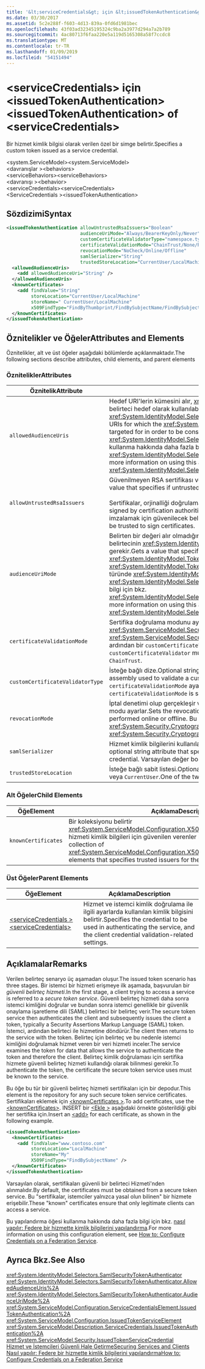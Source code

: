 ```yaml
---
title: '&lt;serviceCredentials&gt; için &lt;issuedTokenAuthentication&gt;'
ms.date: 03/30/2017
ms.assetid: 5c2e288f-f603-4d13-839a-0fd6d1981bec
ms.openlocfilehash: 43f03ad32345195324c9ba2a3977d294a7a2b789
ms.sourcegitcommit: 4ac80713f6faa220e5a119d5165308a58f7ccdc8
ms.translationtype: MT
ms.contentlocale: tr-TR
ms.lasthandoff: 01/09/2019
ms.locfileid: "54151494"
---
```

# <a name="ltissuedtokenauthenticationgt-of-ltservicecredentialsgt"></a><span data-ttu-id="300de-102">&lt;serviceCredentials&gt; için &lt;issuedTokenAuthentication&gt;</span><span class="sxs-lookup"><span data-stu-id="300de-102">&lt;issuedTokenAuthentication&gt; of &lt;serviceCredentials&gt;</span></span>
<span data-ttu-id="300de-103">Bir hizmet kimlik bilgisi olarak verilen özel bir simge belirtir.</span><span class="sxs-lookup"><span data-stu-id="300de-103">Specifies a custom token issued as a service credential.</span></span>  
  
 <span data-ttu-id="300de-104">\<system.ServiceModel></span><span class="sxs-lookup"><span data-stu-id="300de-104">\<system.ServiceModel></span></span>  
<span data-ttu-id="300de-105">\<davranışlar ></span><span class="sxs-lookup"><span data-stu-id="300de-105">\<behaviors></span></span>  
<span data-ttu-id="300de-106">\<serviceBehaviors></span><span class="sxs-lookup"><span data-stu-id="300de-106">\<serviceBehaviors></span></span>  
<span data-ttu-id="300de-107">\<davranışı ></span><span class="sxs-lookup"><span data-stu-id="300de-107">\<behavior></span></span>  
<span data-ttu-id="300de-108">\<serviceCredentials></span><span class="sxs-lookup"><span data-stu-id="300de-108">\<serviceCredentials></span></span>  
<span data-ttu-id="300de-109">\<ServiceCredentials ></span><span class="sxs-lookup"><span data-stu-id="300de-109">\<issuedTokenAuthentication></span></span>  
  
## <a name="syntax"></a><span data-ttu-id="300de-110">Sözdizimi</span><span class="sxs-lookup"><span data-stu-id="300de-110">Syntax</span></span>  
  
```xml  
<issuedTokenAuthentication allowUntrustedRsaIssuers="Boolean"
                           audienceUriMode="Always/BearerKeyOnly/Never"
                           customCertificateValidatorType="namespace.typeName, [,AssemblyName] [,Version=version number] [,Culture=culture] [,PublicKeyToken=token]"
                           certificateValidationMode="ChainTrust/None/PeerTrust/PeerOrChainTrust/Custom"
                           revocationMode="NoCheck/Online/Offline"
                           samlSerializer="String"
                           trustedStoreLocation="CurrentUser/LocalMachine">
  <allowedAudienceUris>
    <add allowedAudienceUri="String" />
  </allowedAudienceUris>
  <knownCertificates>
    <add findValue="String"
         storeLocation="CurrentUser/LocalMachine"
         storeName=" CurrentUser/LocalMachine"
         x509FindType="FindByThumbprint/FindBySubjectName/FindBySubjectDistinguishedName/FindByIssuerName/FindByIssuerDistinguishedName/FindBySerialNumber/FindByTimeValid/FindByTimeNotYetValid/FindBySerialNumber/FindByTimeExpired/FindByTemplateName/FindByApplicationPolicy/FindByCertificatePolicy/FindByExtension/FindByKeyUsage/FindBySubjectKeyIdentifier" />
  </knownCertificates>
</issuedTokenAuthentication>
```  
  
## <a name="attributes-and-elements"></a><span data-ttu-id="300de-111">Öznitelikler ve Öğeler</span><span class="sxs-lookup"><span data-stu-id="300de-111">Attributes and Elements</span></span>  
 <span data-ttu-id="300de-112">Öznitelikler, alt ve üst öğeler aşağıdaki bölümlerde açıklanmaktadır.</span><span class="sxs-lookup"><span data-stu-id="300de-112">The following sections describe attributes, child elements, and parent elements</span></span>  
  
### <a name="attributes"></a><span data-ttu-id="300de-113">Öznitelikler</span><span class="sxs-lookup"><span data-stu-id="300de-113">Attributes</span></span>  
  
|<span data-ttu-id="300de-114">Öznitelik</span><span class="sxs-lookup"><span data-stu-id="300de-114">Attribute</span></span>|<span data-ttu-id="300de-115">Açıklama</span><span class="sxs-lookup"><span data-stu-id="300de-115">Description</span></span>|  
|---------------|-----------------|  
|`allowedAudienceUris`|<span data-ttu-id="300de-116">Hedef URI'lerin kümesini alır, <xref:System.IdentityModel.Tokens.SamlSecurityToken> güvenlik belirteci hedef olarak kullanılabilir için tarafından geçerli kabul edilmesi için bir <xref:System.IdentityModel.Selectors.SamlSecurityTokenAuthenticator> örneği.</span><span class="sxs-lookup"><span data-stu-id="300de-116">Gets the set of target URIs for which the <xref:System.IdentityModel.Tokens.SamlSecurityToken> security token can be targeted for in order to be considered valid by a <xref:System.IdentityModel.Selectors.SamlSecurityTokenAuthenticator> instance.</span></span> <span data-ttu-id="300de-117">Bu öznitelik kullanma hakkında daha fazla bilgi için bkz. <xref:System.IdentityModel.Selectors.SamlSecurityTokenAuthenticator.AllowedAudienceUris%2A>.</span><span class="sxs-lookup"><span data-stu-id="300de-117">For more information on using this attribute, see <xref:System.IdentityModel.Selectors.SamlSecurityTokenAuthenticator.AllowedAudienceUris%2A>.</span></span>|  
|`allowUntrustedRsaIssuers`|<span data-ttu-id="300de-118">Güvenilmeyen RSA sertifikası verenler izinleri olup olmadığını belirten bir Boole değeri.</span><span class="sxs-lookup"><span data-stu-id="300de-118">A Boolean value that specifies if untrusted RSA certificate issuers are allowed.</span></span><br /><br /> <span data-ttu-id="300de-119">Sertifikalar, orjinalliği doğrulamak için sertifika yetkilileri (CA'lar) tarafından imzalanır.</span><span class="sxs-lookup"><span data-stu-id="300de-119">Certificates are signed by certification authorities (CAs) to verify authenticity.</span></span> <span data-ttu-id="300de-120">Güvenilmeyen bir veren sertifikaları imzalamak için güvenilecek belirtilmeyen CA'dır.</span><span class="sxs-lookup"><span data-stu-id="300de-120">An untrusted issuer is a CA that is not specified to be trusted to sign certificates.</span></span>|  
|`audienceUriMode`|<span data-ttu-id="300de-121">Belirten bir değeri alır olmadığını <xref:System.IdentityModel.Tokens.SamlSecurityToken> güvenlik belirtecinin <xref:System.IdentityModel.Tokens.SamlAudienceRestrictionCondition> doğrulanması gerekir.</span><span class="sxs-lookup"><span data-stu-id="300de-121">Gets a value that specifies whether the <xref:System.IdentityModel.Tokens.SamlSecurityToken> security token's <xref:System.IdentityModel.Tokens.SamlAudienceRestrictionCondition> should be validated.</span></span> <span data-ttu-id="300de-122">Bu değer türünde <xref:System.IdentityModel.Selectors.AudienceUriMode>.</span><span class="sxs-lookup"><span data-stu-id="300de-122">This value is of type <xref:System.IdentityModel.Selectors.AudienceUriMode>.</span></span> <span data-ttu-id="300de-123">Bu öznitelik kullanma hakkında daha fazla bilgi için bkz. <xref:System.IdentityModel.Selectors.SamlSecurityTokenAuthenticator.AudienceUriMode%2A>.</span><span class="sxs-lookup"><span data-stu-id="300de-123">For more information on using this attribute, see <xref:System.IdentityModel.Selectors.SamlSecurityTokenAuthenticator.AudienceUriMode%2A>.</span></span>|  
|`certificateValidationMode`|<span data-ttu-id="300de-124">Sertifika doğrulama modunu ayarlar.</span><span class="sxs-lookup"><span data-stu-id="300de-124">Sets the certificate validation mode.</span></span> <span data-ttu-id="300de-125">Geçerli değerlerini birini <xref:System.ServiceModel.Security.X509CertificateValidationMode>.</span><span class="sxs-lookup"><span data-stu-id="300de-125">One of the valid values of <xref:System.ServiceModel.Security.X509CertificateValidationMode>.</span></span> <span data-ttu-id="300de-126">Varsa kümesine `Custom`, ardından bir `customCertificateValidator` de sağlanmalıdır.</span><span class="sxs-lookup"><span data-stu-id="300de-126">If set to `Custom`, then a `customCertificateValidator` must also be supplied.</span></span> <span data-ttu-id="300de-127">Varsayılan, `ChainTrust` değeridir.</span><span class="sxs-lookup"><span data-stu-id="300de-127">The default is `ChainTrust`.</span></span>|  
|`customCertificateValidatorType`|<span data-ttu-id="300de-128">İsteğe bağlı dize.</span><span class="sxs-lookup"><span data-stu-id="300de-128">Optional string.</span></span> <span data-ttu-id="300de-129">Tür ve özel bir tür doğrulamak için kullanılan bir derleme.</span><span class="sxs-lookup"><span data-stu-id="300de-129">A type and assembly used to validate a custom type.</span></span> <span data-ttu-id="300de-130">Bu öznitelik olduğunda ayarlanmalıdır `certificateValidationMode` ayarlanır `Custom`.</span><span class="sxs-lookup"><span data-stu-id="300de-130">This attribute must be set when `certificateValidationMode` is set to `Custom`.</span></span>|  
|`revocationMode`|<span data-ttu-id="300de-131">İptal denetimi olup gerçekleşir ve bunun çevrimiçi veya çevrimdışı gerçekleştirildiğini belirten iptal modu ayarlar.</span><span class="sxs-lookup"><span data-stu-id="300de-131">Sets the revocation mode that specifies whether a revocation check occurs, and if it is performed online or offline.</span></span> <span data-ttu-id="300de-132">Bu öznitelik türünde <xref:System.Security.Cryptography.X509Certificates.X509RevocationMode>.</span><span class="sxs-lookup"><span data-stu-id="300de-132">This attribute is of type <xref:System.Security.Cryptography.X509Certificates.X509RevocationMode>.</span></span>|  
|`samlSerializer`|<span data-ttu-id="300de-133">Hizmet kimlik bilgilerini kullanılan SamlSerializer türünü belirten isteğe bağlı dize özniteliği.</span><span class="sxs-lookup"><span data-stu-id="300de-133">An optional string attribute that specifies the type of SamlSerializer that is used for the service credential.</span></span> <span data-ttu-id="300de-134">Varsayılan değer boş bir dizedir.</span><span class="sxs-lookup"><span data-stu-id="300de-134">The default is an empty string.</span></span>|  
|`trustedStoreLocation`|<span data-ttu-id="300de-135">İsteğe bağlı sabit listesi.</span><span class="sxs-lookup"><span data-stu-id="300de-135">Optional enumeration.</span></span> <span data-ttu-id="300de-136">İki sistem depolama konumlarından biri: `LocalMachine` veya `CurrentUser`.</span><span class="sxs-lookup"><span data-stu-id="300de-136">One of the two system store locations: `LocalMachine` or `CurrentUser`.</span></span>|  
  
### <a name="child-elements"></a><span data-ttu-id="300de-137">Alt Öğeler</span><span class="sxs-lookup"><span data-stu-id="300de-137">Child Elements</span></span>  
  
|<span data-ttu-id="300de-138">Öğe</span><span class="sxs-lookup"><span data-stu-id="300de-138">Element</span></span>|<span data-ttu-id="300de-139">Açıklama</span><span class="sxs-lookup"><span data-stu-id="300de-139">Description</span></span>|  
|-------------|-----------------|  
|`knownCertificates`|<span data-ttu-id="300de-140">Bir koleksiyonu belirtir <xref:System.ServiceModel.Configuration.X509CertificateTrustedIssuerElement> hizmeti kimlik bilgileri için güvenilen verenler belirten öğeleri.</span><span class="sxs-lookup"><span data-stu-id="300de-140">Specifies a collection of <xref:System.ServiceModel.Configuration.X509CertificateTrustedIssuerElement> elements that specifies trusted issuers for the service credential.</span></span>|  
  
### <a name="parent-elements"></a><span data-ttu-id="300de-141">Üst Öğeler</span><span class="sxs-lookup"><span data-stu-id="300de-141">Parent Elements</span></span>  
  
|<span data-ttu-id="300de-142">Öğe</span><span class="sxs-lookup"><span data-stu-id="300de-142">Element</span></span>|<span data-ttu-id="300de-143">Açıklama</span><span class="sxs-lookup"><span data-stu-id="300de-143">Description</span></span>|  
|-------------|-----------------|  
|[<span data-ttu-id="300de-144">\<serviceCredentials ></span><span class="sxs-lookup"><span data-stu-id="300de-144">\<serviceCredentials></span></span>](../../../../../docs/framework/configure-apps/file-schema/wcf/servicecredentials.md)|<span data-ttu-id="300de-145">Hizmet ve istemci kimlik doğrulama ile ilgili ayarlarda kullanılan kimlik bilgisini belirtir.</span><span class="sxs-lookup"><span data-stu-id="300de-145">Specifies the credential to be used in authenticating the service, and the client credential validation-related settings.</span></span>|  
  
## <a name="remarks"></a><span data-ttu-id="300de-146">Açıklamalar</span><span class="sxs-lookup"><span data-stu-id="300de-146">Remarks</span></span>  
 <span data-ttu-id="300de-147">Verilen belirteç senaryo üç aşamadan oluşur.</span><span class="sxs-lookup"><span data-stu-id="300de-147">The issued token scenario has three stages.</span></span> <span data-ttu-id="300de-148">Bir istemci bir hizmeti erişmeye ilk aşamada, başvurulan bir *güvenli belirteç hizmeti*.</span><span class="sxs-lookup"><span data-stu-id="300de-148">In the first stage, a client trying to access a service is referred to a *secure token service*.</span></span> <span data-ttu-id="300de-149">Güvenli belirteç hizmeti daha sonra istemci kimliğini doğrular ve bundan sonra istemci genellikle bir güvenlik onaylama işaretleme dili (SAML) belirteci bir belirteç verir.</span><span class="sxs-lookup"><span data-stu-id="300de-149">The secure token service then authenticates the client and subsequently issues the client a token, typically a Security Assertions Markup Language (SAML) token.</span></span> <span data-ttu-id="300de-150">İstemci, ardından belirteci ile hizmetine döndürür.</span><span class="sxs-lookup"><span data-stu-id="300de-150">The client then returns to the service with the token.</span></span> <span data-ttu-id="300de-151">Belirteç için belirteç ve bu nedenle istemci kimliğini doğrulamak hizmet veren bir veri hizmeti inceler.</span><span class="sxs-lookup"><span data-stu-id="300de-151">The service examines the token for data that allows the service to authenticate the token and therefore the client.</span></span> <span data-ttu-id="300de-152">Belirteç kimlik doğrulaması için sertifika hizmete güvenli belirteç hizmeti kullandığı olarak bilinmesi gerekir.</span><span class="sxs-lookup"><span data-stu-id="300de-152">To authenticate the token, the certificate the secure token service uses must be known to the service.</span></span>  
  
 <span data-ttu-id="300de-153">Bu öğe bu tür bir güvenli belirteç hizmeti sertifikaları için bir depodur.</span><span class="sxs-lookup"><span data-stu-id="300de-153">This element is the repository for any such secure token service certificates.</span></span> <span data-ttu-id="300de-154">Sertifikaları eklemek için [ \<knownCertificates >](../../../../../docs/framework/configure-apps/file-schema/wcf/knowncertificates.md).</span><span class="sxs-lookup"><span data-stu-id="300de-154">To add certificates, use the [\<knownCertificates>](../../../../../docs/framework/configure-apps/file-schema/wcf/knowncertificates.md).</span></span> <span data-ttu-id="300de-155">INSERT bir [ \<Ekle >](../../../../../docs/framework/configure-apps/file-schema/wcf/add-of-knowncertificates.md) aşağıdaki örnekte gösterildiği gibi her sertifika için.</span><span class="sxs-lookup"><span data-stu-id="300de-155">Insert an [\<add>](../../../../../docs/framework/configure-apps/file-schema/wcf/add-of-knowncertificates.md) for each certificate, as shown in the following example.</span></span>  
  
```xml  
<issuedTokenAuthentication>
  <knownCertificates>
    <add findValue="www.contoso.com"
         storeLocation="LocalMachine"
         storeName="My"
         X509FindType="FindBySubjectName" />
  </knownCertificates>
</issuedTokenAuthentication>
```  
  
 <span data-ttu-id="300de-156">Varsayılan olarak, sertifikaları güvenli bir belirteci Hizmeti'nden alınmalıdır.</span><span class="sxs-lookup"><span data-stu-id="300de-156">By default, the certificates must be obtained from a secure token service.</span></span> <span data-ttu-id="300de-157">Bu "sertifikalar, istemciler yalnızca yasal olun bilinen" bir hizmete erişebilir.</span><span class="sxs-lookup"><span data-stu-id="300de-157">These "known" certificates ensure that only legitimate clients can access a service.</span></span>  
  
 <span data-ttu-id="300de-158">Bu yapılandırma öğesi kullanma hakkında daha fazla bilgi için bkz. [nasıl yapılır: Federe bir hizmette kimlik bilgilerini yapılandırma](../../../../../docs/framework/wcf/feature-details/how-to-configure-credentials-on-a-federation-service.md).</span><span class="sxs-lookup"><span data-stu-id="300de-158">For more information on using this configuration element, see [How to: Configure Credentials on a Federation Service](../../../../../docs/framework/wcf/feature-details/how-to-configure-credentials-on-a-federation-service.md).</span></span>  
  
## <a name="see-also"></a><span data-ttu-id="300de-159">Ayrıca Bkz.</span><span class="sxs-lookup"><span data-stu-id="300de-159">See Also</span></span>  
 <xref:System.IdentityModel.Selectors.SamlSecurityTokenAuthenticator>  
 <xref:System.IdentityModel.Selectors.SamlSecurityTokenAuthenticator.AllowedAudienceUris%2A>  
 <xref:System.IdentityModel.Selectors.SamlSecurityTokenAuthenticator.AudienceUriMode%2A>  
 <xref:System.ServiceModel.Configuration.ServiceCredentialsElement.IssuedTokenAuthentication%2A>  
 <xref:System.ServiceModel.Configuration.IssuedTokenServiceElement>  
 <xref:System.ServiceModel.Description.ServiceCredentials.IssuedTokenAuthentication%2A>  
 <xref:System.ServiceModel.Security.IssuedTokenServiceCredential>  
 [<span data-ttu-id="300de-160">Hizmet ve İstemcileri Güvenli Hale Getirme</span><span class="sxs-lookup"><span data-stu-id="300de-160">Securing Services and Clients</span></span>](../../../../../docs/framework/wcf/feature-details/securing-services-and-clients.md)  
 [<span data-ttu-id="300de-161">Nasıl yapılır: Federe bir hizmette kimlik bilgilerini yapılandırma</span><span class="sxs-lookup"><span data-stu-id="300de-161">How to: Configure Credentials on a Federation Service</span></span>](../../../../../docs/framework/wcf/feature-details/how-to-configure-credentials-on-a-federation-service.md)
